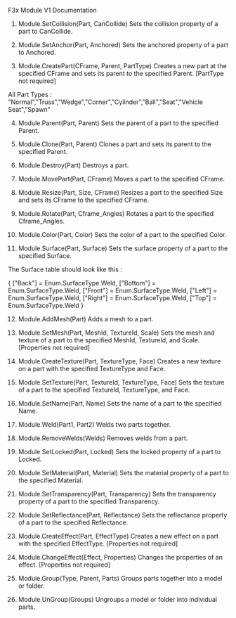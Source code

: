 F3x Module V1 Documentation

1. Module.SetCollision(Part, CanCollide)  Sets the collision property of a part to CanCollide.

2. Module.SetAnchor(Part, Anchored)  Sets the anchored property of a part to Anchored.

3. Module.CreatePart(CFrame, Parent, PartType)  Creates a new part at the specified CFrame and sets its parent to the specified Parent. [PartType not required]

All Part Types :
"Normal","Truss","Wedge","Corner","Cylinder","Ball","Seat","Vehicle Seat","Spawn"

4. Module.Parent(Part, Parent)  Sets the parent of a part to the specified Parent.

5. Module.Clone(Part, Parent)  Clones a part and sets its parent to the specified Parent.

6. Module.Destroy(Part)  Destroys a part.

7. Module.MovePart(Part, CFrame)  Moves a part to the specified CFrame.

8. Module.Resize(Part, Size, CFrame)  Resizes a part to the specified Size and sets its CFrame to the specified CFrame.

9. Module.Rotate(Part, Cframe_Angles)  Rotates a part to the specified Cframe_Angles.

10. Module.Color(Part, Color)  Sets the color of a part to the specified Color.

11. Module.Surface(Part, Surface)  Sets the surface property of a part to the specified Surface.

The Surface table should look like this :

{
	["Back"] = Enum.SurfaceType.Weld,
	["Bottom"] = Enum.SurfaceType.Weld,
	["Front"] = Enum.SurfaceType.Weld,
	["Left"] = Enum.SurfaceType.Weld,
	["Right"] = Enum.SurfaceType.Weld,
	["Top"] = Enum.SurfaceType.Weld
}

12. Module.AddMesh(Part)  Adds a mesh to a part.

13. Module.SetMesh(Part, MeshId, TextureId, Scale)  Sets the mesh and texture of a part to the specified MeshId, TextureId, and Scale. [Properties not required]

14. Module.CreateTexture(Part, TextureType, Face)  Creates a new texture on a part with the specified TextureType and Face.

15. Module.SetTexture(Part, TextureId, TextureType, Face)  Sets the texture of a part to the specified TextureId, TextureType, and Face.

16. Module.SetName(Part, Name)  Sets the name of a part to the specified Name.

17. Module.Weld(Part1, Part2)  Welds two parts together.

18. Module.RemoveWelds(Welds)  Removes welds from a part.

19. Module.SetLocked(Part, Locked)  Sets the locked property of a part to Locked.

20. Module.SetMaterial(Part, Material)  Sets the material property of a part to the specified Material.

21. Module.SetTransparency(Part, Transparency)  Sets the transparency property of a part to the specified Transparency.

22. Module.SetReflectance(Part, Reflectance)  Sets the reflectance property of a part to the specified Reflectance.

23. Module.CreateEffect(Part, EffectType)  Creates a new effect on a part with the specified EffectType. [Properties not required]

24. Module.ChangeEffect(Effect, Properties)  Changes the properties of an effect. [Properties not required]

25. Module.Group(Type, Parent, Parts)  Groups parts together into a model or folder.

26. Module.UnGroup(Groups)  Ungroups a model or folder into individual parts.
